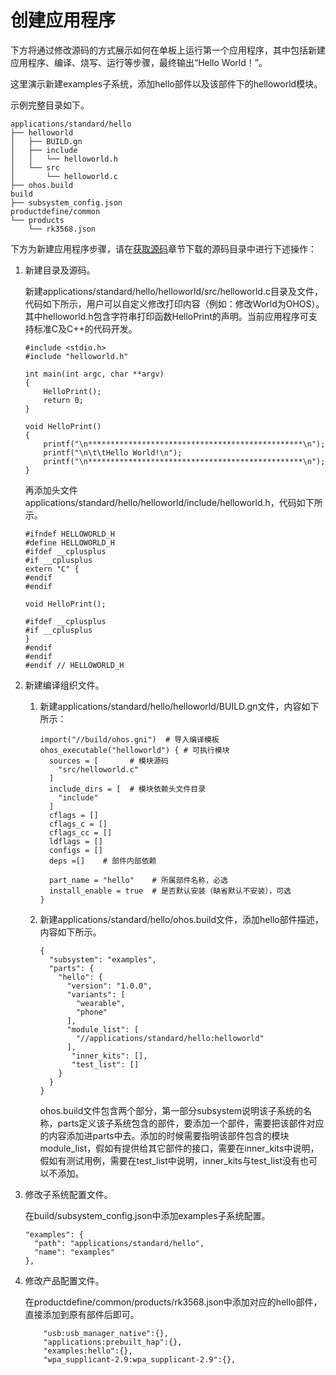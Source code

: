 # 创建应用程序<a name="ZH-CN_TOPIC_0000001234205905"></a>

下方将通过修改源码的方式展示如何在单板上运行第一个应用程序，其中包括新建应用程序、编译、烧写、运行等步骤，最终输出“Hello World！”。

这里演示新建examples子系统，添加hello部件以及该部件下的helloworld模块。

示例完整目录如下。

```
applications/standard/hello
├── helloworld
│   ├── BUILD.gn
│   ├── include
│   │   └── helloworld.h
│   └── src
│       └── helloworld.c
├── ohos.build
build
├── subsystem_config.json
productdefine/common
└── products
    └── rk3568.json
```

下方为新建应用程序步骤，请在[获取源码](quickstart-standard-sourcecode-acquire.md)章节下载的源码目录中进行下述操作：

1.  新建目录及源码。

    新建applications/standard/hello/helloworld/src/helloworld.c目录及文件，代码如下所示，用户可以自定义修改打印内容（例如：修改World为OHOS）。其中helloworld.h包含字符串打印函数HelloPrint的声明。当前应用程序可支持标准C及C++的代码开发。

    ```
    #include <stdio.h>
    #include "helloworld.h"
    
    int main(int argc, char **argv)
    {
        HelloPrint();
        return 0;
    }
    
    void HelloPrint()
    {
        printf("\n************************************************\n");
        printf("\n\t\tHello World!\n");
        printf("\n************************************************\n");
    }
    ```

    再添加头文件applications/standard/hello/helloworld/include/helloworld.h，代码如下所示。

    ```
    #ifndef HELLOWORLD_H
    #define HELLOWORLD_H
    #ifdef __cplusplus
    #if __cplusplus
    extern "C" {
    #endif
    #endif
    
    void HelloPrint();
    
    #ifdef __cplusplus
    #if __cplusplus
    }
    #endif
    #endif
    #endif // HELLOWORLD_H
    ```

2.  新建编译组织文件。
    1.  新建applications/standard/hello/helloworld/BUILD.gn文件，内容如下所示：

        ```
        import("//build/ohos.gni")  # 导入编译模板
        ohos_executable("helloworld") { # 可执行模块
          sources = [       # 模块源码
            "src/helloworld.c"
          ]
          include_dirs = [  # 模块依赖头文件目录
            "include" 
          ]
          cflags = []
          cflags_c = []
          cflags_cc = []
          ldflags = []
          configs = []
          deps =[]    # 部件内部依赖
        
          part_name = "hello"    # 所属部件名称，必选
          install_enable = true  # 是否默认安装（缺省默认不安装），可选
        }
        ```

    2.  新建applications/standard/hello/ohos.build文件，添加hello部件描述，内容如下所示。

        ```
        {
          "subsystem": "examples",
          "parts": {
            "hello": {
              "version": "1.0.0",
              "variants": [
                "wearable",
                "phone"
              ],
              "module_list": [
                "//applications/standard/hello:helloworld"
              ],
               "inner_kits": [],
               "test_list": []
            }
          }
        }
        ```

        ohos.build文件包含两个部分，第一部分subsystem说明该子系统的名称，parts定义该子系统包含的部件，要添加一个部件，需要把该部件对应的内容添加进parts中去。添加的时候需要指明该部件包含的模块module\_list，假如有提供给其它部件的接口，需要在inner\_kits中说明，假如有测试用例，需要在test\_list中说明，inner\_kits与test\_list没有也可以不添加。

3.  修改子系统配置文件。

    在build/subsystem_config.json中添加examples子系统配置。
    ```
    "examples": {
      "path": "applications/standard/hello",
      "name": "examples"
    },
    ```

4.  修改产品配置文件。

    在productdefine/common/products/rk3568.json中添加对应的hello部件，直接添加到原有部件后即可。

    ```
        "usb:usb_manager_native":{},
        "applications:prebuilt_hap":{},
        "examples:hello":{},
        "wpa_supplicant-2.9:wpa_supplicant-2.9":{},
    ```


